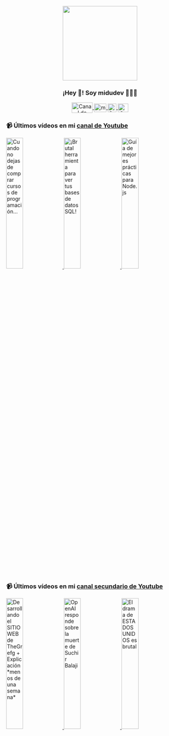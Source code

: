 <p align="center" width="300">
   <img align="center" width="200" src="https://user-images.githubusercontent.com/1561955/106762302-fda9de00-6635-11eb-99be-3ef744e60c0e.png" />
   <h3 align="center">¡Hey 👋! Soy midudev 👨🏻‍💻</h3>
</p>

<p align="center">
   <a href="https://twitch.tv/midudev" target="blank">
    <img align="center" src="https://upload.wikimedia.org/wikipedia/commons/c/ce/Twitch_logo_2019.svg" alt="Canal de Twitch de midudev" height="28px" width="56px" />
  </a>
  <span style="width: 8px;"> </span>
   <a href="https://youtube.com/midudev" target="blank">
    <img align="center" src="https://upload.wikimedia.org/wikipedia/commons/0/09/YouTube_full-color_icon_%282017%29.svg" alt="midudev" height="23px" width="33px" />
  </a>
  <span style="width: 8px;"> </span>
  <a href="https://instagram.com/midu.dev" target="blank">
    <img align="center" src="https://upload.wikimedia.org/wikipedia/commons/e/e7/Instagram_logo_2016.svg" alt="Canal de Instagram de midu.dev" height="23px" width="23px" />
  </a>
  <span style="width: 8px;"> </span>
  <a href="https://twitter.com/midudev" target="blank">
    <img align="center" src="https://upload.wikimedia.org/wikipedia/commons/thumb/6/6f/Logo_of_Twitter.svg/2491px-Logo_of_Twitter.svg.png" alt="Canal de Twitter de midudev" height="23px" width="28px" />
  </a>
</p>

### 📹 Últimos vídeos en mi [canal de Youtube](https://youtube.com/midudev?sub_confirmation=1)

<a href='https://youtu.be/mm88biQrlhY' target='_blank'>
  <img width='30%' src='https://img.youtube.com/vi/mm88biQrlhY/mqdefault.jpg' alt='Cuando no dejas de comprar cursos de programación...' />
</a>
<a href='https://youtu.be/r43SI3OL3oQ' target='_blank'>
  <img width='30%' src='https://img.youtube.com/vi/r43SI3OL3oQ/mqdefault.jpg' alt='¡Brutal herramienta para ver tus bases de datos SQL!' />
</a>
<a href='https://youtu.be/9HpuOJx9Kxg' target='_blank'>
  <img width='30%' src='https://img.youtube.com/vi/9HpuOJx9Kxg/mqdefault.jpg' alt='Guía de mejores prácticas para Node.js' />
</a>

### 📹 Últimos vídeos en mi [canal secundario de Youtube](https://youtube.com/midulive?sub_confirmation=1)

<a href='https://youtu.be/IzPJcrRutmk' target='_blank'>
  <img width='30%' src='https://img.youtube.com/vi/IzPJcrRutmk/mqdefault.jpg' alt='Desarrollando el SITIO WEB de TheGrefg + Explicación *menos de una semana*' />
</a>
<a href='https://youtu.be/qy6FrGrdm3o' target='_blank'>
  <img width='30%' src='https://img.youtube.com/vi/qy6FrGrdm3o/mqdefault.jpg' alt='OpenAI responde sobre la muerte de Suchir Balaji' />
</a>
<a href='https://youtu.be/6cAl2tA0NIg' target='_blank'>
  <img width='30%' src='https://img.youtube.com/vi/6cAl2tA0NIg/mqdefault.jpg' alt='El drama de ESTADOS UNIDOS es brutal' />
</a>